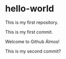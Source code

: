 # hello-world
This is my first repository.

This is my first commit.

Welcome to Github Álmos!

This is my second commit?